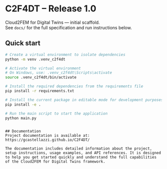 # C2F4DT – Release 1.0

Cloud2FEM for Digital Twins — initial scaffold.  
See `docs/` for the full specification and run instructions below.

## Quick start
```bash
# Create a virtual environment to isolate dependencies
python -m venv .venv_c2f4dt

# Activate the virtual environment
# On Windows, use: .venv_c2f4dt\Scripts\activate
source .venv_c2f4dt/bin/activate  

# Install the required dependencies from the requirements file
pip install -r requirements.txt

# Install the current package in editable mode for development purposes
pip install -e .

# Run the main script to start the application
python main.py
```
```

## Documentation
Project documentation is available at: https://gcastellazzi.github.io/C2F4DT/

The documentation includes detailed information about the project, setup instructions, usage examples, and API references. It is designed to help you get started quickly and understand the full capabilities of the Cloud2FEM for Digital Twins framework.